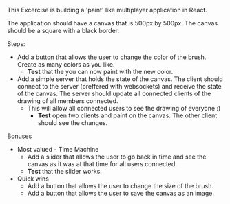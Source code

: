 This Excercise is building a 'paint' like multiplayer application in React.

The application should have a canvas that is 500px by 500px.
The canvas should be a square with a black border.

Steps:
* Add a button that allows the user to change the color of the brush. Create as many colors as you like.
  * **Test** that the you can now paint with the new color.
* Add a simple server that holds the state of the canvas.
  The client should connect to the server (preffered with websockets) and receive the state of the canvas.
  The server should update all connected clients of the drawing of all members connected. 
  * This will allow all connected users to see the drawing of everyone :) 
    * **Test** open two clients and paint on the canvas. The other client should see the changes.

Bonuses
* Most valued - Time Machine
  * Add a slider that allows the user to go back in time and see the canvas as it was at that time for all users connected.
  * **Test** that the slider works.
* Quick wins
  * Add a button that allows the user to change the size of the brush.
  * Add a button that allows the user to save the canvas as an image.
